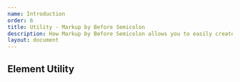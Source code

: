```yaml
---
name: Introduction
order: 6
title: Utility - Markup by Before Semicolon
description: How Markup by Before Semicolon allows you to easily create DOM elements
layout: document
---
```


## Element Utility
